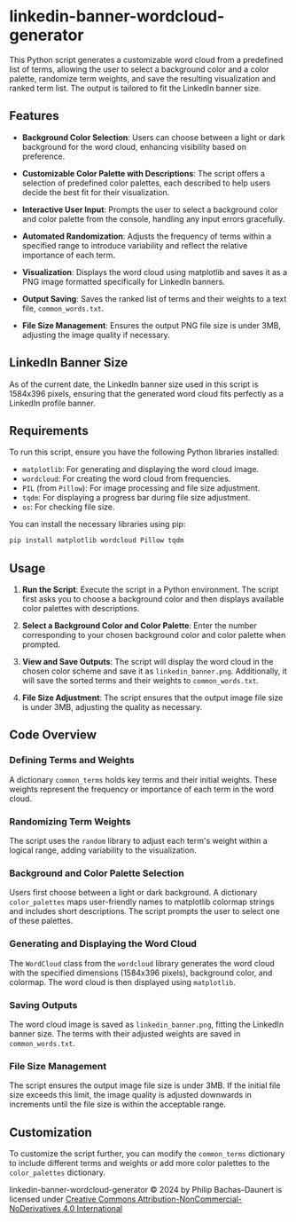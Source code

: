 # linkedin-banner-wordcloud-generator
This Python script generates a customizable word cloud from a predefined list of terms, allowing the user to select a background color and a color palette, randomize term weights, and save the resulting visualization and ranked term list. The output is tailored to fit the LinkedIn banner size.

## Features

- **Background Color Selection**: Users can choose between a light or dark background for the word cloud, enhancing visibility based on preference.

- **Customizable Color Palette with Descriptions**: The script offers a selection of predefined color palettes, each described to help users decide the best fit for their visualization.

- **Interactive User Input**: Prompts the user to select a background color and color palette from the console, handling any input errors gracefully.

- **Automated Randomization**: Adjusts the frequency of terms within a specified range to introduce variability and reflect the relative importance of each term.

- **Visualization**: Displays the word cloud using matplotlib and saves it as a PNG image formatted specifically for LinkedIn banners.

- **Output Saving**: Saves the ranked list of terms and their weights to a text file, `common_words.txt`.

- **File Size Management**: Ensures the output PNG file size is under 3MB, adjusting the image quality if necessary.

## LinkedIn Banner Size
As of the current date, the LinkedIn banner size used in this script is 1584x396 pixels, ensuring that the generated word cloud fits perfectly as a LinkedIn profile banner.

## Requirements

To run this script, ensure you have the following Python libraries installed:

- `matplotlib`: For generating and displaying the word cloud image.
- `wordcloud`: For creating the word cloud from frequencies.
- `PIL` (from `Pillow`): For image processing and file size adjustment.
- `tqdm`: For displaying a progress bar during file size adjustment.
- `os`: For checking file size.

You can install the necessary libraries using pip:

```bash
pip install matplotlib wordcloud Pillow tqdm
```

## Usage

1. **Run the Script**: Execute the script in a Python environment. The script first asks you to choose a background color and then displays available color palettes with descriptions.

2. **Select a Background Color and Color Palette**: Enter the number corresponding to your chosen background color and color palette when prompted.

3. **View and Save Outputs**: The script will display the word cloud in the chosen color scheme and save it as `linkedin_banner.png`. Additionally, it will save the sorted terms and their weights to `common_words.txt`.

4. **File Size Adjustment**: The script ensures that the output image file size is under 3MB, adjusting the quality as necessary.

## Code Overview

### Defining Terms and Weights

A dictionary `common_terms` holds key terms and their initial weights. These weights represent the frequency or importance of each term in the word cloud.

### Randomizing Term Weights

The script uses the `random` library to adjust each term's weight within a logical range, adding variability to the visualization.

### Background and Color Palette Selection

Users first choose between a light or dark background. A dictionary `color_palettes` maps user-friendly names to matplotlib colormap strings and includes short descriptions. The script prompts the user to select one of these palettes.

### Generating and Displaying the Word Cloud

The `WordCloud` class from the `wordcloud` library generates the word cloud with the specified dimensions (1584x396 pixels), background color, and colormap. The word cloud is then displayed using `matplotlib`.

### Saving Outputs

The word cloud image is saved as `linkedin_banner.png`, fitting the LinkedIn banner size. The terms with their adjusted weights are saved in `common_words.txt`.

### File Size Management

The script ensures the output image file size is under 3MB. If the initial file size exceeds this limit, the image quality is adjusted downwards in increments until the file size is within the acceptable range.

## Customization

To customize the script further, you can modify the `common_terms` dictionary to include different terms and weights or add more color palettes to the `color_palettes` dictionary.

linkedin-banner-wordcloud-generator © 2024 by Philip Bachas-Daunert is licensed under [Creative Commons Attribution-NonCommercial-NoDerivatives 4.0 International](https://creativecommons.org/licenses/by-nc-nd/4.0/)